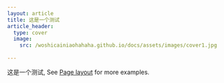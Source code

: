 ```yaml
---
layout: article
title: 这是一个测试
article_header:
  type: cover
  image:
    src: /woshicainiaohahaha.github.io/docs/assets/images/cover1.jpg
  
---
```


这是一个测试, See [Page layout](https://tianqi.name/jekyll-TeXt-theme/samples.html#page-layout) for more examples.

<!--more-->

